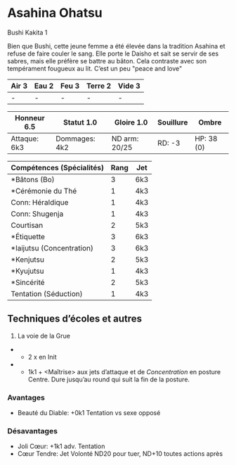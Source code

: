 # Asahina Ohatsu

Bushi Kakita 1

Bien que Bushi, cette jeune femme a été élevée dans la tradition Asahina et
refuse de faire couler le sang. Elle porte le Daisho et sait se servir de ses
sabres, mais elle préfère se battre au bâton. Cela contraste avec son
tempérament fougueux au lit. C’est un peu "peace and love"

| **Air** 3     | **Eau** 2     | **Feu** 3     | **Terre** 2   | **Vide** 3
| ------------- | ------------- | ------------- | ------------- | -------------
| -             | -             | -             | -             | -

| Honneur 6.5   | Statut 1.0    | Gloire 1.0    | Souillure     | Ombre
| ------------- | ------------- | ------------- | ------------- | -------------
| Attaque: 6k3  | Dommages: 4k2 | ND arm: 20/25 | RD: -3        | HP: 38 (0)

| Compétences (Spécialités)                     | Rang  | Jet
| --------------------------------------------- | ----- | -------
| *Bâtons (Bo)                                  | 3     | 6k3
| *Cérémonie du Thé                             | 1     | 4k3
| Conn: Héraldique                              | 1     | 4k3
| Conn: Shugenja                                | 1     | 4k3
| Courtisan                                     | 2     | 5k3
| *Étiquette                                    | 3     | 6k3
| *Iaijutsu (Concentration)                     | 3     | 6k3
| *Kenjutsu                                     | 2     | 5k3
| *Kyujutsu                                     | 1     | 4k3
| *Sincérité                                    | 2     | 5k3
| Tentation (Séduction)                         | 1     | 4k3

## Techniques d’écoles et autres

1. La voie de la Grue
  * + 2 x <Iaijutsu> en Init
  * + 1k1 + <Maîtrise> aux jets d’attaque et de *Concentration* en posture Centre.
    Dure jusqu’au round qui suit la fin de la posture.

### Avantages

* Beauté du Diable: +0k1 Tentation vs sexe opposé

### Désavantages

* Joli Cœur: +1k1 adv. Tentation
* Cœur Tendre: Jet Volonté ND20 pour tuer, ND+10 toutes actions après
